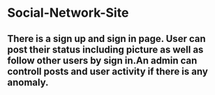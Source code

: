 # Social-Network-Site

## There is a sign up and sign in page. User can post their status including picture as well as follow other users by sign in.An admin can controll posts and user activity if there is any anomaly. 
